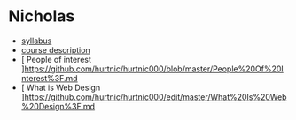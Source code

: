 # Nicholas
* [ syllabus ](https://github.com/hurtnic/hurtnic000/blob/master/Syllabus.md)
* [ course description ](https://github.com/hurtnic/hurtnic000/blob/master/course-description.md)
* [ People of interest ]https://github.com/hurtnic/hurtnic000/blob/master/People%20Of%20Interest%3F.md
* [ What is Web Design ]https://github.com/hurtnic/hurtnic000/edit/master/What%20Is%20Web%20Design%3F.md
